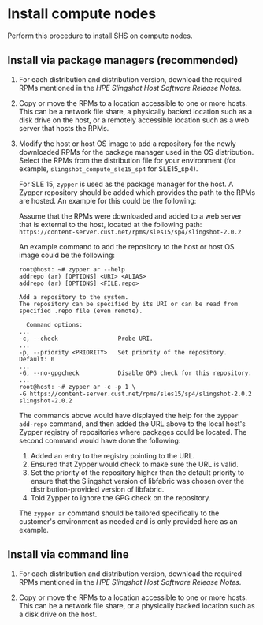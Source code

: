 # Install compute nodes

Perform this procedure to install SHS on compute nodes.

## Install via package managers (recommended)

1. For each distribution and distribution version, download the required RPMs mentioned in the _HPE Slingshot Host Software Release Notes_.

2. Copy or move the RPMs to a location accessible to one or more hosts.
   This can be a network file share, a physically backed location such as a disk drive on the host, or a remotely accessible location such as a web server that hosts the RPMs.

3. Modify the host or host OS image to add a repository for the newly downloaded RPMs for the package manager used in the OS distribution. Select the RPMs from the distribution file for your environment (for example, `slingshot_compute_sle15_sp4` for SLE15_sp4).

   For SLE 15, `zypper` is used as the package manager for the host. A Zypper repository should be added which provides the path to the RPMs are hosted. An example for this could be the following:

   Assume that the RPMs were downloaded and added to a web server that is external to the host,
   located at the following path: `https://content-server.cust.net/rpms/sles15/sp4/slingshot-2.0.2`

   An example command to add the repository to the host or host OS image could be the following:

   ```screen
   root@host: ~# zypper ar --help
   addrepo (ar) [OPTIONS] <URI> <ALIAS>
   addrepo (ar) [OPTIONS] <FILE.repo>

   Add a repository to the system.
   The repository can be specified by its URI or can be read from specified .repo file (even remote).

     Command options:
   ...
   -c, --check                 Probe URI.
   ...
   -p, --priority <PRIORITY>   Set priority of the repository. Default: 0
   ...
   -G, --no-gpgcheck           Disable GPG check for this repository.
   ...
   root@host: ~# zypper ar -c -p 1 \
   -G https://content-server.cust.net/rpms/sles15/sp4/slingshot-2.0.2 slingshot-2.0.2
   ```

   The commands above would have displayed the help for the `zypper add-repo`
   command, and then added the URL above to the local host's Zypper registry
   of repositories where packages could be located. The second command would have
   done the following:

   1. Added an entry to the registry pointing to the URL.
   2. Ensured that Zypper would check to make sure the URL is valid.
   3. Set the priority of the repository higher than the default priority to ensure that the Slingshot version of libfabric was chosen over the distribution-provided version of libfabric.
   4. Told Zypper to ignore the GPG check on the repository.

   The `zypper ar` command should be tailored specifically to the customer's environment as needed and is only provided here as an example.

## Install via command line

1. For each distribution and distribution version, download the required RPMs mentioned in the _HPE Slingshot Host Software Release Notes_.

2. Copy or move the RPMs to a location accessible to one or more hosts.
   This can be a network file share, or a physically backed location such as a disk drive on the host.
